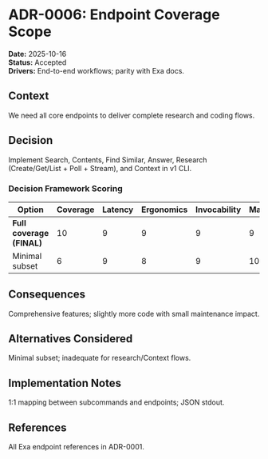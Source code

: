 # ADR-0006: Endpoint Coverage Scope

**Date:** 2025-10-16  
**Status:** Accepted  
**Drivers:** End-to-end workflows; parity with Exa docs.

## Context

We need all core endpoints to deliver complete research and coding flows.

## Decision

Implement Search, Contents, Find Similar, Answer, Research (Create/Get/List + Poll + Stream), and Context in v1 CLI.

### Decision Framework Scoring

| Option                       | Coverage | Latency | Ergonomics | Invocability | Maintenance | Extensibility | Weighted |
|------------------------------|----------|---------|------------|--------------|-------------|---------------|----------|
| **Full coverage (FINAL)**    | 10       | 9       | 9          | 9            | 9           | 9             | 9.25     |
| Minimal subset               | 6        | 9       | 8          | 9            | 10          | 7             | 7.95     |

## Consequences

Comprehensive features; slightly more code with small maintenance impact.

## Alternatives Considered

Minimal subset; inadequate for research/Context flows.

## Implementation Notes

1:1 mapping between subcommands and endpoints; JSON stdout.

## References

All Exa endpoint references in ADR-0001.
